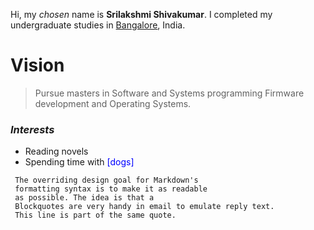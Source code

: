 
Hi, my *chosen* name is **Srilakshmi Shivakumar**. I completed my undergraduate studies in <span style="color:blue">[Bangalore](https://en.wikipedia.org/wiki/Bangalore)</span>, India.

# Vision
> Pursue masters in Software and Systems programming
> Firmware development and Operating Systems.


### _Interests_
  - Reading novels
  - Spending time with <span style="color:blue">[dogs]</span>

~~~~
 The overriding design goal for Markdown's
 formatting syntax is to make it as readable
 as possible. The idea is that a
 Blockquotes are very handy in email to emulate reply text.
 This line is part of the same quote.
~~~~
